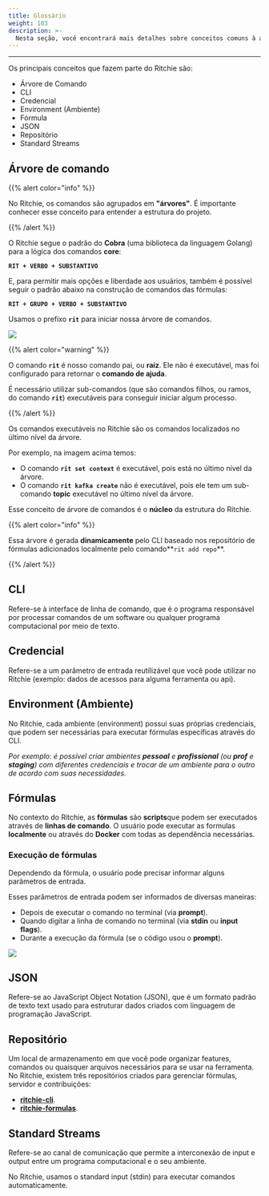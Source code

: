 ```yaml
---
title: Glossário
weight: 103
description: >-
  Nesta seção, você encontrará mais detalhes sobre conceitos comuns à área de desenvolvimento.
---
```


---

Os principais conceitos que fazem parte do Ritchie são:

- Árvore de Comando
- CLI
- Credencial
- Environment (Ambiente)
- Fórmula
- JSON
- Repositório
- Standard Streams

## **Árvore de comando**

{{% alert color="info" %}}

No Ritchie, os comandos são agrupados em **"árvores"**.
É importante conhecer esse conceito para entender a estrutura do projeto.

{{% /alert %}}

O Ritchie segue o padrão do **Cobra** (uma biblioteca da linguagem Golang) para a lógica dos comandos **core**:

**`RIT + VERBO + SUBSTANTIVO`**

E, para permitir mais opções e liberdade aos usuários, também é possível seguir o padrão abaixo na construção de comandos das fórmulas:

**`RIT + GRUPO + VERBO + SUBSTANTIVO`**

Usamos o prefixo **`rit`** para iniciar nossa árvore de comandos.

![](/shared/arvore-rit.png)

{{% alert color="warning" %}}

O comando **`rit`** é nosso comando pai, ou **raiz**. Ele não é executável, mas foi configurado para retornar o **comando de ajuda**.

É necessário utilizar sub-comandos (que são comandos filhos, ou ramos, do comando **`rit`**) executáveis para conseguir iniciar algum processo.

{{% /alert %}}

Os comandos executáveis no Ritchie são os comandos localizados no último nível da árvore.

Por exemplo, na imagem acima temos:

- O comando **`rit set context`** é executável, pois está no último nível da árvore.
- O comando **`rit kafka create`** não é executável, pois ele tem um sub-comando **topic** executável no último nível da árvore.

Esse conceito de árvore de comandos é o **núcleo** da estrutura do Ritchie.

{{% alert color="info" %}}

Essa árvore é gerada **dinamicamente** pelo CLI baseado nos repositório de fórmulas adicionados localmente pelo comando**`rit add repo`**.

{{% /alert %}}

## **CLI**

Refere-se à interface de linha de comando, que é o programa responsável por processar comandos de um software ou qualquer programa computacional por meio de texto.

## **Credencial**

Refere-se a um parâmetro de entrada reutilizável que você pode utilizar no Ritchie (exemplo: dados de acessos para alguma ferramenta ou api).

## **Environment (Ambiente)**

No Ritchie, cada ambiente (environment) possui suas próprias credenciais, que podem ser necessárias para executar fórmulas específicas através do CLI.

_Por exemplo: é possível criar ambientes **pessoal** e **profissional** (ou **prof** e **staging**) com diferentes credenciais e trocar de um ambiente para o outro de acordo com suas necessidades._

## **Fórmulas**

No contexto do Ritchie, as **fórmulas** são **scripts**que podem ser executados através de **linhas de comando**. O usuário pode executar as formulas **localmente** ou através do **Docker** com todas as dependência necessárias.

### **Execução de fórmulas**

Dependendo da fórmula, o usuário pode precisar informar alguns parâmetros de entrada.

Esses parâmetros de entrada podem ser informados de diversas maneiras:

- Depois de executar o comando no terminal (via **prompt**).
- Quando digitar a linha de comando no terminal (via **stdin** ou **input flags**).
- Durante a execução da fórmula (se o código usou o **prompt**).

![](/shared/start-end-ritchie.jpg)

## **JSON**

Refere-se ao JavaScript Object Notation (JSON), que é um formato padrão de texto text usado para estruturar dados criados com linguagem de programação JavaScript.

## **Repositório**

Um local de armazenamento em que você pode organizar features, comandos ou quaisquer arquivos necessários para se usar na ferramenta. No Ritchie, existem três repositórios criados para gerenciar fórmulas, servidor e contribuições:

- [**ritchie-cli**](https://github.com/ZupIT/ritchie-cli).
- [**ritchie-formulas**](https://github.com/ZupIT/ritchie-formulas).

## **Standard Streams**

Refere-se ao canal de comunicação que permite a interconexão de input e output entre um programa computacional e o seu ambiente.

No Ritchie, usamos o standard input (stdin) para executar comandos automaticamente.
